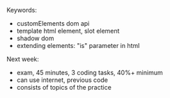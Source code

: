 Keywords:
 - customElements dom api
 - template html element, slot element
 - shadow dom
 - extending elements: "is" parameter in html

Next week:
 - exam, 45 minutes, 3 coding tasks, 40%+ minimum
 - can use internet, previous code
 - consists of topics of the practice
